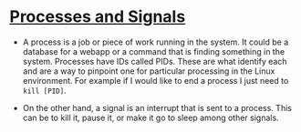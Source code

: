 # <ins>Processes and Signals</ins>

- A process is a job or piece of work running in the system. It could be a database for a webapp or a command that is finding something in the system. Processes have IDs called PIDs. These are what identify each and are a way to pinpoint one for particular processing in the Linux environment. For example if I would like to end a process I just need to `kill [PID]`.

-  On the other hand, a signal is an interrupt that is sent to a process. This can be to kill it, pause it, or make it go to sleep among other signals.